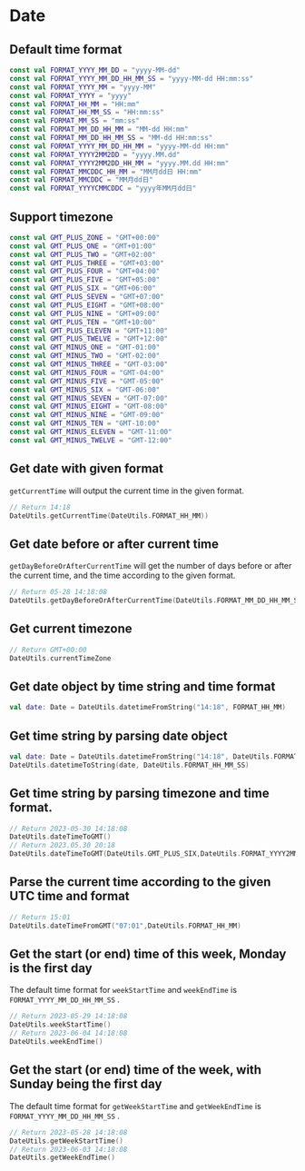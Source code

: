 # Date 

## Default time format

```kotlin
const val FORMAT_YYYY_MM_DD = "yyyy-MM-dd"
const val FORMAT_YYYY_MM_DD_HH_MM_SS = "yyyy-MM-dd HH:mm:ss"
const val FORMAT_YYYY_MM = "yyyy-MM"
const val FORMAT_YYYY = "yyyy"
const val FORMAT_HH_MM = "HH:mm"
const val FORMAT_HH_MM_SS = "HH:mm:ss"
const val FORMAT_MM_SS = "mm:ss"
const val FORMAT_MM_DD_HH_MM = "MM-dd HH:mm"
const val FORMAT_MM_DD_HH_MM_SS = "MM-dd HH:mm:ss"
const val FORMAT_YYYY_MM_DD_HH_MM = "yyyy-MM-dd HH:mm"
const val FORMAT_YYYY2MM2DD = "yyyy.MM.dd"
const val FORMAT_YYYY2MM2DD_HH_MM = "yyyy.MM.dd HH:mm"
const val FORMAT_MMCDDC_HH_MM = "MM月dd日 HH:mm"
const val FORMAT_MMCDDC = "MM月dd日"
const val FORMAT_YYYYCMMCDDC = "yyyy年MM月dd日"
```

## Support timezone

```kotlin
const val GMT_PLUS_ZONE = "GMT+00:00"
const val GMT_PLUS_ONE = "GMT+01:00"
const val GMT_PLUS_TWO = "GMT+02:00"
const val GMT_PLUS_THREE = "GMT+03:00"
const val GMT_PLUS_FOUR = "GMT+04:00"
const val GMT_PLUS_FIVE = "GMT+05:00"
const val GMT_PLUS_SIX = "GMT+06:00"
const val GMT_PLUS_SEVEN = "GMT+07:00"
const val GMT_PLUS_EIGHT = "GMT+08:00"
const val GMT_PLUS_NINE = "GMT+09:00"
const val GMT_PLUS_TEN = "GMT+10:00"
const val GMT_PLUS_ELEVEN = "GMT+11:00"
const val GMT_PLUS_TWELVE = "GMT+12:00"
const val GMT_MINUS_ONE = "GMT-01:00"
const val GMT_MINUS_TWO = "GMT-02:00"
const val GMT_MINUS_THREE = "GMT-03:00"
const val GMT_MINUS_FOUR = "GMT-04:00"
const val GMT_MINUS_FIVE = "GMT-05:00"
const val GMT_MINUS_SIX = "GMT-06:00"
const val GMT_MINUS_SEVEN = "GMT-07:00"
const val GMT_MINUS_EIGHT = "GMT-08:00"
const val GMT_MINUS_NINE = "GMT-09:00"
const val GMT_MINUS_TEN = "GMT-10:00"
const val GMT_MINUS_ELEVEN = "GMT-11:00"
const val GMT_MINUS_TWELVE = "GMT-12:00"
```

## Get date with given format

`getCurrentTime` will output the current time in the given format.

```kotlin
// Return 14:18 
DateUtils.getCurrentTime(DateUtils.FORMAT_HH_MM))
```

## Get date before or after current time

`getDayBeforeOrAfterCurrentTime` will get the number of days before or after the current time, and the time according to the given format.

```kotlin
// Return 05-28 14:18:08
DateUtils.getDayBeforeOrAfterCurrentTime(DateUtils.FORMAT_MM_DD_HH_MM_SS,-2)
```

## Get current timezone

```kotlin
// Return GMT+00:00
DateUtils.currentTimeZone
```

## Get date object by time string and time format

```kotlin
val date: Date = DateUtils.datetimeFromString("14:18", FORMAT_HH_MM)
```

## Get time string by parsing date object

```kotlin
val date: Date = DateUtils.datetimeFromString("14:18", DateUtils.FORMAT_HH_MM)
DateUtils.datetimeToString(date, DateUtils.FORMAT_HH_MM_SS)
```

## Get time string by parsing timezone and time format.

```kotlin
// Return 2023-05-30 14:18:08
DateUtils.dateTimeToGMT()
// Return 2023.05.30 20:18
DateUtils.dateTimeToGMT(DateUtils.GMT_PLUS_SIX,DateUtils.FORMAT_YYYY2MM2DD_HH_MM)
```

## Parse the current time according to the given UTC time and format

```kotlin
// Return 15:01
DateUtils.dateTimeFromGMT("07:01",DateUtils.FORMAT_HH_MM)
```

## Get the start (or end) time of this week, Monday is the first day

The default time format for `weekStartTime` and `weekEndTime` is `FORMAT_YYYY_MM_DD_HH_MM_SS` .

```kotlin
// Return 2023-05-29 14:18:08
DateUtils.weekStartTime()
// Return 2023-06-04 14:18:08
DateUtils.weekEndTime()
```

## Get the start (or end) time of the week, with Sunday being the first day

The default time format for `getWeekStartTime` and `getWeekEndTime` is `FORMAT_YYYY_MM_DD_HH_MM_SS` .

```kotlin
// Return 2023-05-28 14:18:08
DateUtils.getWeekStartTime()
// Return 2023-06-03 14:18:08
DateUtils.getWeekEndTime()
```
